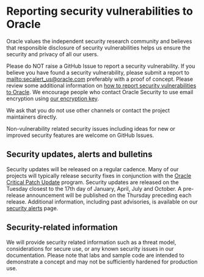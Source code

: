 # Reporting security vulnerabilities to Oracle

Oracle values the independent security research community and believes that
responsible disclosure of security vulnerabilities helps us ensure the security
and privacy of all our users.

Please do NOT raise a GitHub Issue to report a security vulnerability. If you
believe you have found a security vulnerability, please submit a report to
<mailto:secalert_us@oracle.com> preferably with a proof of concept. Please review
some additional information on [how to report security vulnerabilities to Oracle][1].
We encourage people who contact Oracle Security to use email encryption using
[our encryption key][2].

We ask that you do not use other channels or contact the project maintainers
directly.

Non-vulnerability related security issues including ideas for new or improved
security features are welcome on GitHub Issues.

## Security updates, alerts and bulletins

Security updates will be released on a regular cadence. Many of our projects
will typically release security fixes in conjunction with the
[Oracle Critical Patch Update][3] program. Security updates are released on the
Tuesday closest to the 17th day of January, April, July and October. A pre-release
announcement will be published on the Thursday preceding each release. Additional
information, including past advisories, is available on our [security alerts][3]
page.

## Security-related information

We will provide security related information such as a threat model, considerations
for secure use, or any known security issues in our documentation. Please note
that labs and sample code are intended to demonstrate a concept and may not be
sufficiently hardened for production use.

[1]: https://www.oracle.com/corporate/security-practices/assurance/vulnerability/reporting.html
[2]: https://www.oracle.com/security-alerts/encryptionkey.html
[3]: https://www.oracle.com/security-alerts/
